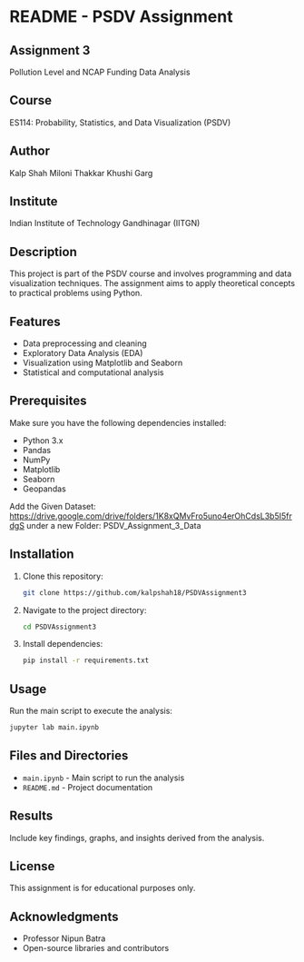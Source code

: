 # README - PSDV Assignment

## Assignment 3
Pollution Level and NCAP Funding Data Analysis

## Course
ES114: Probability, Statistics, and Data Visualization (PSDV)

## Author
Kalp Shah
Miloni Thakkar
Khushi Garg

## Institute
Indian Institute of Technology Gandhinagar (IITGN)

## Description
This project is part of the PSDV course and involves programming and data visualization techniques. The assignment aims to apply theoretical concepts to practical problems using Python.

## Features
- Data preprocessing and cleaning
- Exploratory Data Analysis (EDA)
- Visualization using Matplotlib and Seaborn
- Statistical and computational analysis

## Prerequisites
Make sure you have the following dependencies installed:
- Python 3.x
- Pandas
- NumPy
- Matplotlib
- Seaborn
- Geopandas

Add the Given Dataset: https://drive.google.com/drive/folders/1K8xQMvFro5uno4erOhCdsL3b5I5frdgS under a new Folder: PSDV_Assignment_3_Data

## Installation
1. Clone this repository:
   ```bash
   git clone https://github.com/kalpshah18/PSDVAssignment3
   ```
2. Navigate to the project directory:
   ```bash
   cd PSDVAssignment3
   ```
3. Install dependencies:
   ```bash
   pip install -r requirements.txt
   ```

## Usage
Run the main script to execute the analysis:
```bash
jupyter lab main.ipynb
```

## Files and Directories
- `main.ipynb` - Main script to run the analysis
- `README.md` - Project documentation

## Results
Include key findings, graphs, and insights derived from the analysis.

## License
This assignment is for educational purposes only.

## Acknowledgments
- Professor Nipun Batra
- Open-source libraries and contributors